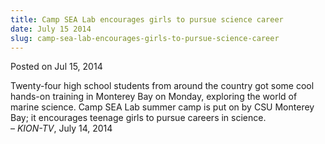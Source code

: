 ```yaml
---
title: Camp SEA Lab encourages girls to pursue science career
date: July 15 2014
slug: camp-sea-lab-encourages-girls-to-pursue-science-career
---
```





<span class="date">Posted on Jul 15, 2014    </span>
<p>Twenty-four high school students from around the country got
some cool hands-on training in Monterey Bay on Monday, exploring
the world of marine science. Camp SEA Lab summer camp is put on by
CSU Monterey Bay; it encourages teenage girls to pursue careers in
science.<br>
&#x2013; <em>KION-TV</em>, July 14, 2014</br></p>





